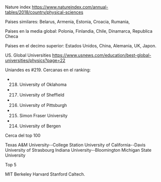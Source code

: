 Nature index
https://www.natureindex.com/annual-tables/2018/country/physical-sciences

Paises similares: Belarus, Armenia, Estonia, Croacia, Rumania, 

Paises en la media global: Polonia, Finlandia, Chile, Dinamarca, Republica Checa

Paises en el decimo superior: Estados Unidos, China, Alemania, UK, Japon.


US. Global Universities
https://www.usnews.com/education/best-global-universities/physics?page=22

Uniandes es #219.
Cercanas en el ranking:
- 218. University of Oklahoma
- 217. University of Sheffield
- 216. University of Pittsburgh
- 215. Simon Fraser University
- 214. University of Bergen

Cerca del top 100

Texas A&M University--College Station
University of California--Davis
University of Strasbourg
Indiana University--Bloomington
Michigan State University

Top 5

MIT
Berkeley
Harvard
Stanford
Caltech.

